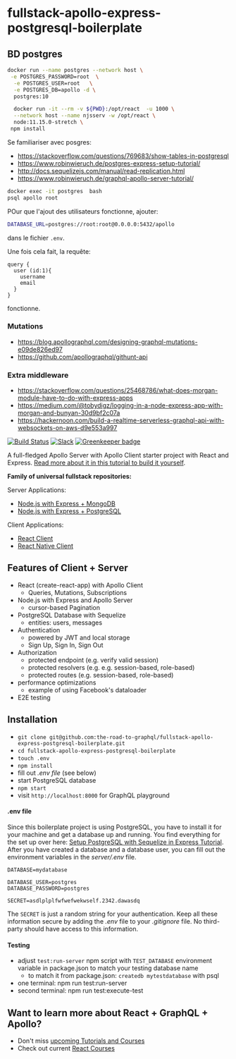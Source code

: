 # fullstack-apollo-express-postgresql-boilerplate

## BD postgres

```bash
docker run --name postgres --network host \
 -e POSTGRES_PASSWORD=root  \
  -e POSTGRES_USER=root   \
  -e POSTGRES_DB=apollo -d \
  postgres:10

  docker run -it --rm -v ${PWD}:/opt/react  -u 1000 \
  --network host --name njsserv -w /opt/react \
  node:11.15.0-stretch \
 npm install
```

Se familiariser avec posgres:

* <https://stackoverflow.com/questions/769683/show-tables-in-postgresql>
* <https://www.robinwieruch.de/postgres-express-setup-tutorial/>
* <http://docs.sequelizejs.com/manual/read-replication.html>
* <https://www.robinwieruch.de/graphql-apollo-server-tutorial/>

```bash
docker exec -it postgres  bash
psql apollo root
```

POur que l'ajout des utilisateurs fonctionne, ajouter:

```bash
DATABASE_URL=postgres://root:root@0.0.0.0:5432/apollo
```

dans le fichier `.env`.

Une fois cela fait, la requête:

```grapql
query {
  user (id:1){
    username
    email
  }
}
```

fonctionne.

### Mutations

* <https://blog.apollographql.com/designing-graphql-mutations-e09de826ed97>
* <https://github.com/apollographql/githunt-api>

### Extra middleware

* <https://stackoverflow.com/questions/25468786/what-does-morgan-module-have-to-do-with-express-apps>
* <https://medium.com/@tobydigz/logging-in-a-node-express-app-with-morgan-and-bunyan-30d9bf2c07a>
* <https://hackernoon.com/build-a-realtime-serverless-graphql-api-with-websockets-on-aws-d9e553a997>

[![Build Status](https://travis-ci.org/the-road-to-graphql/fullstack-apollo-express-postgresql-boilerplate.svg?branch=master)](https://travis-ci.org/the-road-to-graphql/fullstack-apollo-express-postgresql-boilerplate) [![Slack](https://slack-the-road-to-learn-react.wieruch.com/badge.svg)](https://slack-the-road-to-learn-react.wieruch.com/) [![Greenkeeper badge](https://badges.greenkeeper.io/the-road-to-graphql/fullstack-apollo-express-postgresql-boilerplate.svg)](https://greenkeeper.io/)

A full-fledged Apollo Server with Apollo Client starter project with React and Express. [Read more about it in this tutorial to build it yourself](https://www.robinwieruch.de/graphql-apollo-server-tutorial/).

**Family of universal fullstack repositories:**

Server Applications:

* [Node.js with Express + MongoDB](https://github.com/the-road-to-graphql/fullstack-apollo-express-mongodb-boilerplate)
* [Node.js with Express + PostgreSQL](https://github.com/the-road-to-graphql/fullstack-apollo-express-postgresql-boilerplate)

Client Applications:

* [React Client](https://github.com/the-road-to-graphql/fullstack-apollo-react-boilerplate)
* [React Native Client](https://github.com/morenoh149/fullstack-apollo-react-native-boilerplate)

## Features of Client + Server

* React (create-react-app) with Apollo Client
  * Queries, Mutations, Subscriptions
* Node.js with Express and Apollo Server
  * cursor-based Pagination
* PostgreSQL Database with Sequelize
  * entities: users, messages
* Authentication
  * powered by JWT and local storage
  * Sign Up, Sign In, Sign Out
* Authorization
  * protected endpoint (e.g. verify valid session)
  * protected resolvers (e.g. e.g. session-based, role-based)
  * protected routes (e.g. session-based, role-based)
* performance optimizations
  * example of using Facebook's dataloader
* E2E testing

## Installation

* `git clone git@github.com:the-road-to-graphql/fullstack-apollo-express-postgresql-boilerplate.git`
* `cd fullstack-apollo-express-postgresql-boilerplate`
* `touch .env`
* `npm install`
* fill out *.env file* (see below)
* start PostgreSQL database
* `npm start`
* visit `http://localhost:8000` for GraphQL playground

#### .env file

Since this boilerplate project is using PostgreSQL, you have to install it for your machine and get a database up and running. You find everything for the set up over here: [Setup PostgreSQL with Sequelize in Express Tutorial](https://www.robinwieruch.de/postgres-express-setup-tutorial). After you have created a database and a database user, you can fill out the environment variables in the *server/.env* file.

```
DATABASE=mydatabase

DATABASE_USER=postgres
DATABASE_PASSWORD=postgres

SECRET=asdlplplfwfwefwekwself.2342.dawasdq
```

The `SECRET` is just a random string for your authentication. Keep all these information secure by adding the *.env* file to your *.gitignore* file. No third-party should have access to this information.

#### Testing

* adjust `test:run-server` npm script with `TEST_DATABASE` environment variable in package.json to match your testing database name
  * to match it from package.json: `createdb mytestdatabase` with psql
* one terminal: npm run test:run-server
* second terminal: npm run test:execute-test

## Want to learn more about React + GraphQL + Apollo?

* Don't miss [upcoming Tutorials and Courses](https://www.getrevue.co/profile/rwieruch)
* Check out current [React Courses](https://roadtoreact.com)
